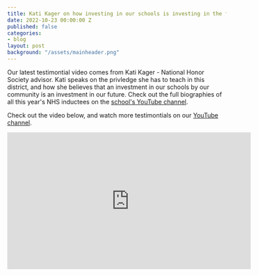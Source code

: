 ```yaml
---
title: Kati Kager on how investing in our schools is investing in the future
date: 2022-10-23 00:00:00 Z
published: false
categories:
- blog
layout: post
background: "/assets/mainheader.png"
---
```


Our latest testimontial video comes from Kati Kager - National Honor Society advisor. Kati speaks on the privledge she has to teach in this district, and how she believes that an investment in our schools by our community is an investment in our future. Check out the full biographies of all this year's NHS inductees on the [school's YouTube channel](https://youtu.be/xUISILxeswU).

Check out the video below, and watch more testimontials on our [YouTube channel](https://youtube.com/playlist?list=PLw3SLzv82EP5vuMuLunDiSaYjV7s94c1i).

<iframe width="560" height="315" src="https://www.youtube.com/embed/sMXc9Jgm3Ds" title="YouTube video player" frameborder="0" allow="accelerometer; autoplay; clipboard-write; encrypted-media; gyroscope; picture-in-picture" allowfullscreen></iframe>
